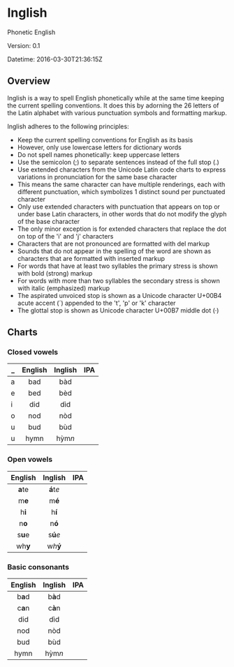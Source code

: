 # Inglish

Phonetic English

Version: 0.1

Datetime: 2016-03-30T21:36:15Z

## Overview

Inglish is a way to spell English phonetically while at the same time keeping the current spelling conventions. It does this by adorning the 26 letters of the Latin alphabet with various punctuation symbols and formatting markup.

Inglish adheres to the following principles:
- Keep the current spelling conventions for English as its basis
- However, only use lowercase letters for dictionary words
- Do not spell names phonetically: keep uppercase letters
- Use the semicolon (;) to separate sentences instead of the full stop (.)
- Use extended characters from the Unicode Latin code charts to express variations in pronunciation for the same base character
- This means the same character can have multiple renderings, each with different punctuation, which symbolizes 1 distinct sound per punctuated character
- Only use extended characters with punctuation that appears on top or under base Latin characters, in other words that do not modify the glyph of the base character
- The only minor exception is for extended characters that replace the dot on top of the 'i' and 'j' characters
- Characters that are not pronounced are formatted with del markup
- Sounds that do not appear in the spelling of the word are shown as characters that are formatted with inserted markup
- For words that have at least two syllables the primary stress is shown with bold (strong) markup
- For words with more than two syllables the secondary stress is shown with italic (emphasized) markup
- The aspirated unvoiced stop is shown as a Unicode character U+00B4 acute accent (&#x00B4;) appended to the 't', 'p' or 'k' character
- The glottal stop is shown as Unicode character U+00B7 middle dot (&#x00B7;)

## Charts

### Closed vowels
|_|English|Inglish|IPA|
|-|:-----:|:-----:|:-:|
|a|bad|b&#x00E0;d||
|e|bed|b&#x00E8;d||
|i|did|d&#x00EC;d||
|o|nod|n&#x00F2;d||
|u|bud|b&#x00F9;d||
|u|hymn|h&#x1EF3;m<i>n</i>||

### Open vowels
|English|Inglish|IPA|
|:-----:|:-----:|:-:|
|<b>a</b>te|<b>&#x00E1;</b>t<i>e</i>||
|m<b>e</b>|m<b>&#x00E9;</b>||
|h<b>i</b>|h<b>&#x00ED;</b>||
|n<b>o</b>|n<b>&#x00F3;</b>||
|s<b>u</b>e|s<b>&#x00FA;</b><i>e</i>||
|wh<b>y</b>|w<i>h</i><b>&#x00FD;</b>||

### Basic consonants
|English|Inglish|IPA|
|:-----:|:-----:|:-:|
|b<b>a</b>d|b<b>&#x00E0;</b>d||
|c<b>a</b>n|c<b>&#x00E0;</b>n||
|did|d&#x00EC;d||
|nod|n&#x00F2;d||
|bud|b&#x00F9;d||
|hymn|h&#x1EF3;m<i>n</i>||
